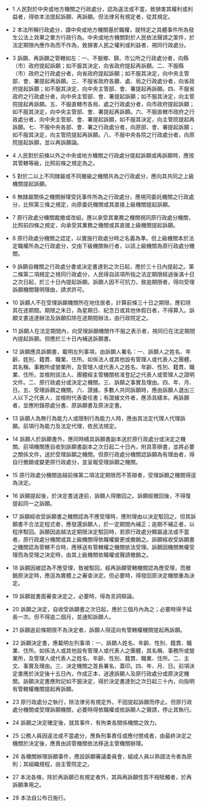 * 1 人民對於中央或地方機關之行政處分，認為違法或不當，致損害其權利或利益者，得依本法提起訴願、再訴願。但法律另有規定者，從其規定。

* 2 本法所稱行政處分，謂中央或地方機關基於職權，就特定之具體事件所為發生公法上效果之單方行政行為。中央或地方機關對於人民依法聲請之案件，於法定期限內應作為而不作為，致損害人民之權利或利益者，視同行政處分。

* 3 訴願、再訴願之管轄如左：一、不服鄉、鎮、市公所之行政處分者，向縣（市）政府提起訴願；如不服其決定，向省政府提起再訴願。二、不服縣（市）政府之行政處分者，向省政府提起訴願；如不服其決定，向中央主管部、會、署提起再訴願。三、不服省政府各廳、處、局之行政處分者，向省政府提起訴願；如不服其決定，向中央主管部、會、署提起再訴願。四、不服省政府之行政處分者，向中央主管部、會、署提起訴願；如不服其決定，向主管院提起再訴願。五、不服直轄市各局、處之行政處分者，向市政府提起訴願；如不服其決定，向中央主管部、會、署提起再訴願。六、不服直轄市政府之行政處分者，向中央主管部、會、署提起訴願，如不服其決定，向主管院提起再訴願。七、不服中央各部、會、署之行政處分者，向原部、會、署提起訴願；如不服其決定，向主管院提起再訴願。八、不服中央各院之行政處分者，向原院提起訴願，並以再訴願論。

* 4 人民對於前條以外之中央或地方機關之行政處分提起訴願或再訴願時，應按其管轄等級，比照前條之規定為之。

* 5 對於二以上不同隸屬或不同層級之機關共為之行政處分，應向其共同之上級機關提起訴願。

* 6 無隸屬關係之機關辦理受託事件所為之行政處分，應視同委託機關之行政處分，比照第三條之規定，向原委託機關或其直接上級機關提起訴願。

* 7 原行政處分機關裁撤或改組，應以承受其業務之機關視同原行政處分機關，比照前四條之規定，向承受其業務之機關或其直接上級機關提起訴願。

* 8 原行政處分機關之認定，以實施行政處分時之名義為準。但上級機關本於法定職權所為之行政處分，交由下級機關執行者，以該上級機關為原行政處分機關。

* 9 訴願自機關之行政處分書或決定書達到之次日起，應於三十日內提起之。第二條第二項規定之視同行政處分，人民得自該項所指之法定期限經過後滿十日之次日起，於三十日內提起訴願。訴願人因不可抗力，致逾期限者，得向受理訴願機關聲明理由，請求許可。

* 10 訴願人不在受理訴願機關所在地住居者，計算前條三十日之期限，應扣除其在途期間。期限之末日，為星期日、紀念日或其他休假日者，不得算入。訴願文書送達辦法及訴願扣除在途期間辦法，由行政院定之。

* 11 訴願人在法定期間內，向受理訴願機關作不服之表示者，視同已在法定期間內提起訴願。但應於三十日內補送訴願書。

* 12 訴願應具訴願書，載明左列事項，由訴願人署名：一、訴願人之姓名、年齡、姓別、籍貫、職業、住所。如係法人或其他設有管理人或代表人之團體，其名稱、事務所或營業所，及管理人或代表人之姓名、年齡、性別、籍貫、職業、住所，並檢附該法人、團體經主管機關核准登記之代表人或管理人之證明文件。二、原行政處分或決定之機關。三、訴願之事實及理由。四、年、月、日。五、受理訴願之機關。六、證據。多數人共同訴願時，應由訴願人選出三人以下之代表人，並檢附代表委任書；有證據文件者，應添具繕本。再訴願者，並應附錄原處分書、原訴願書及原決定書。

* 13 訴願人為無行為能力人或限制行為能力人時，應由其法定代理人代理訴願。前項行為能力及法定代理，依民法規定。

* 14 訴願人於訴願書外，應同時繕具訴願書副本送於原行政處分或決定之機關。前項機關應自收到訴願書副本之次日起二十日內，附具答辯書，並將必要之關係文件，送於受理訴願之機關。但原行政處分機關認訴願為有理由者，得自行撤銷或變更原行政處分，並呈報受理訴願之機關。

* 15 原行政處分機關逾越前條第二項法定期限而不答辯者，受理訴願之機關得逕為決定。

* 16 訴願提起後，於決定書送達前，訴願人得撤回之。訴願經撤回後，不得復提起同一之訴願。

* 17 訴願經收受訴願書之機關認為不應受理時，應附理由以決定駁回之。但其訴願書不合法定程式者，應發還訴願人，於一定期間內補正；逾期不補正者，以程序駁回。訴願因逾越法定期限決定駁回時，若原行政處分顯屬違法或不當者，原行政處分機關或其上級機關得依職權變更或撤銷之。訴願經收受訴願書之機關認為管轄不合時，應移送有管轄權之機關依法受理。訴願因機關無權受理而為受理之決定時，由其上級機關依職權或聲請撤銷之。

* 18 訴願因被認為不應受理，致被駁回，經再訴願管轄機關認為應受理，而撤銷原決定時，應逕為實體上之審查決定。但必要時，得發回原決定機關重為決定。

* 19 訴願就書面審查決定之，必要時，得為言詞辯論。

* 20 訴願之決定，自收受訴願書之次日起，應於三個月內為之；必要時得予延長一次。但不得逾二個月，並通知訴願人。

* 21 訴願逾前條期限不為決定者，訴願人得逕向有管轄權機關提起再訴願。

* 22 訴願決定書，應載明左列事項：一、訴願人姓名、年齡、性別、籍貫、職業、住所。如係法人或其他設有管理人或代表人之團體，其名稱、事務所或營業所，及管理人或代表人之姓名、年齡、性別、籍貫、職業、住所。二、主文、事實及理由。三、決定機關之首長署名、蓋印。四、年、月、日。前項決定書應於決定後十五日內，作成正本，送達訴願人及原行政處分或原決定機關。訴願決定書應附記如不服決定，得於決定書達到之次日起三十內，向指明有管轄權機關提起再訴願。

* 23 原行政處分之執行，除法律另有規定外，不因提起訴願而停止。但原行政處分機關或受理訴願機關，必要時得依職權或依訴願人之聲請，停止其執行。

* 24 訴願之決定確定後，就其事件，有拘束各關係機關之效力。

* 25 公務人員因違法或不當處分，應負刑事責任或應付懲戒者，由最終決定之機關於決定後，應責由該管機關依法移送主管機關辦理。

* 26 各機關辦理訴願事件，應設訴願審議委員會，組成人員以熟諳法令者為原則；其組織規程，由主管院定之。

* 27 本法各條，除於再訴願已有規定者外，其與再訴願性質不相牴觸者，於再訴願準用之。

* 28 本法自公布日施行。

